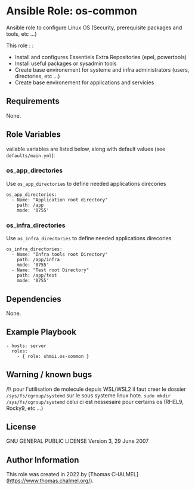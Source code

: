 # Ansible Role: os-common
Ansible role to configure Linux OS (Security, prerequisite packages and tools, etc ...)


This role :  :
  -  Install and configures Essentiels Extra Repositories (epel, powertools)
  -  Install useful packages or sysadmin tools
  -  Create base environement for systeme and infra administrators (users, directories, etc ...)
  -  Create base environement for applications and servicies


## Requirements

None.

## Role Variables

vailable variables are listed below, along with default values (see `defaults/main.yml`):

### os_app_directories

Use `os_app_directories` to define needed applications direcories

```
os_app_directories:
  - Name: "Application root directory"
    path: /app
    mode: '0755'
```

### os_infra_directories

Use `os_infra_directories` to define needed applications direcories

```
os_infra_directories:
  - Name: "Infra tools root Directory"
    path: /app/infra
    mode: '0755'
  - Name: "Test root Directory"
    path: /app/test
    mode: '0755'
```

## Dependencies

None.

## Example Playbook

    - hosts: server
      roles:
        - { role: shmii.os-common }


## Warning / known bugs

/!\ pour l'utilisation de molecule depuis WSL/WSL2 il faut creer le dossier `/sys/fs/cgroup/systemd` sur le sous systeme linux hote.
`sudo mkdir /sys/fs/cgroup/systemd`
celui ci est nessesaire pour certains os (RHEL9, Rocky9, etc ...)

## License

GNU GENERAL PUBLIC LICENSE Version 3, 29 June 2007

## Author Information

This role was created in 2022 by [Thomas CHALMEL] (https://www.thomas.chalmel.org/).
